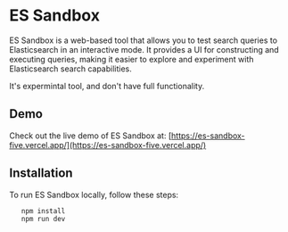 # ES Sandbox

ES Sandbox is a web-based tool that allows you to test search queries to Elasticsearch in an interactive mode. It provides a UI for constructing and executing queries, making it easier to explore and experiment with Elasticsearch search capabilities.

It's expermintal tool, and don't have full functionality.

## Demo

Check out the live demo of ES Sandbox at: [https://es-sandbox-five.vercel.app/](https://es-sandbox-five.vercel.app/)



## Installation

To run ES Sandbox locally, follow these steps:


```shell
   npm install
   npm run dev